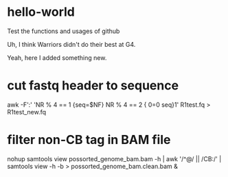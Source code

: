 # hello-world
Test the functions and usages of github

Uh, I think Warriors didn't do their best at G4.

Yeah, here I added something new.

# cut fastq header to sequence
awk -F':' 'NR % 4 == 1 {seq=$NF} NR % 4 == 2 { $0=$0 seq}1' R1test.fq > R1test_new.fq

# filter non-CB tag in BAM file
nohup samtools view possorted_genome_bam.bam -h | awk '/^@/ || /CB:/' | samtools view -h -b > possorted_genome_bam.clean.bam &
